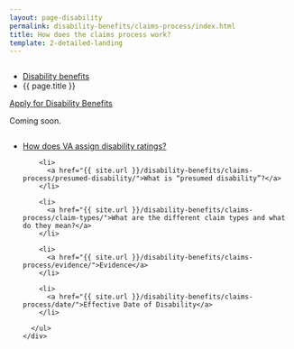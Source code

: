 ```yaml
---
layout: page-disability
permalink: disability-benefits/claims-process/index.html
title: How does the claims process work?
template: 2-detailed-landing
---
```


<div class="splash" markdown="0">
<div class="row" markdown="0">
<div class="small-12 columns" markdown="0">

<ul class="breadcrumbs" role="menubar" aria-label="Primary">
<li class="parent"><a href="{{ site.url }}/disability-benefits/">Disability benefits</a></li>
<li class="active">{{ page.title }}</li>
</ul>

</div>
</div>
</div>

<div class="main" role="main" markdown="0">

<div class="action-bar">
  <div class="row">
    <div class="small-12 columns">
      <a class="button small start" href="{{ site.url}}/disability-benefits/get/">Apply for Disability Benefits</a>
    </div>
  </div>  
</div>

<div class="section one" markdown="0">
<div class="primary" markdown="0">
<div class="row" markdown="0">
<div class="small-12 columns" markdown="1">

Coming soon.

</div>
</div>
</div>

<div class="navigation">
  <div class="row">
    <div class="small-12 columns">
      <ul class="small-block-grid-1 medium-block-grid-3 cards small">
        <li>
          <a href="{{ site.url }}/disability-benefits/claims-process/ratings/">How does VA assign disability ratings?</a>
        </li>

        <li>
          <a href="{{ site.url }}/disability-benefits/claims-process/presumed-disability/">What is “presumed disability”?</a>
        </li>

        <li>
          <a href="{{ site.url }}/disability-benefits/claims-process/claim-types/">What are the different claim types and what do they mean?</a>
        </li>

        <li>
          <a href="{{ site.url }}/disability-benefits/claims-process/evidence/">Evidence</a>
        </li>

        <li>
          <a href="{{ site.url }}/disability-benefits/claims-process/date/">Effective Date of Disability</a>
        </li>

      </ul>
    </div>
  </div>
</div>

</div>
